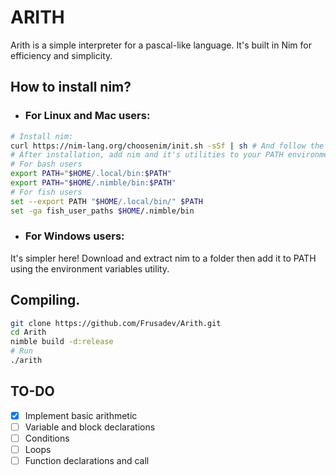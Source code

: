 # ARITH

Arith is a simple interpreter for a pascal-like language. It's built in Nim for efficiency and simplicity.

## How to install nim?

- ### For Linux and Mac users:

```bash
# Install nim:
curl https://nim-lang.org/choosenim/init.sh -sSf | sh # And follow the instrunctions
# After installation, add nim and it's utilities to your PATH environment variable:
# For bash users
export PATH="$HOME/.local/bin:$PATH"
export PATH="$HOME/.nimble/bin:$PATH"
# For fish users
set --export PATH "$HOME/.local/bin/" $PATH
set -ga fish_user_paths $HOME/.nimble/bin
```

- ### For Windows users:

It's simpler here! Download and extract nim to a folder then add it to PATH using the environment variables utility.

## Compiling.

```bash
git clone https://github.com/Frusadev/Arith.git
cd Arith
nimble build -d:release
# Run
./arith
```



## TO-DO

- [x] Implement basic arithmetic
- [ ] Variable and block declarations
- [ ] Conditions
- [ ] Loops
- [ ] Function declarations and call
